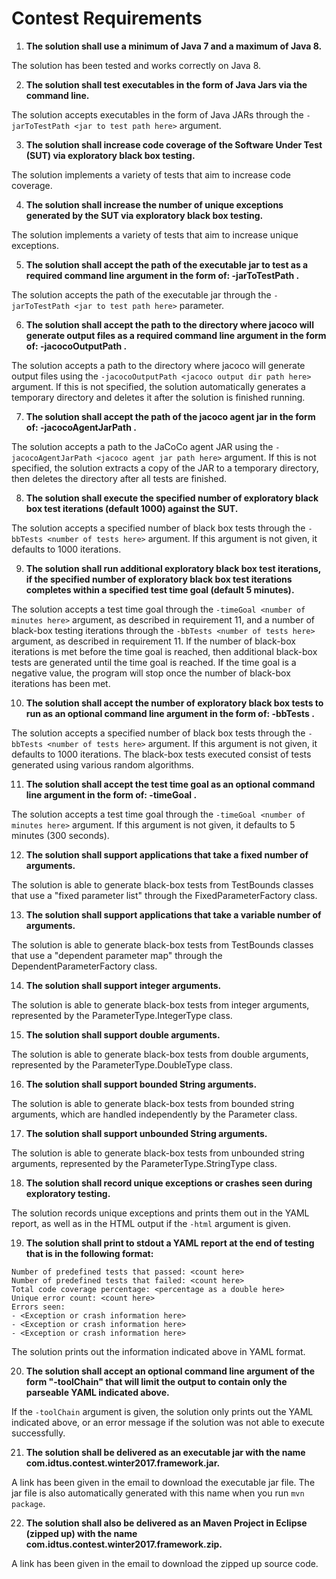 # Contest Requirements

1. **The solution shall use a minimum of Java 7 and a maximum of Java 8.**

The solution has been tested and works correctly on Java 8. 

2. **The solution shall test executables in the form of Java Jars via the command line.**

The solution accepts executables in the form of Java JARs through the `-jarToTestPath <jar to test path here>` argument.

3. **The solution shall increase code coverage of the Software Under Test (SUT) via exploratory black box testing.**

The solution implements a variety of tests that aim to increase code coverage.

4. **The solution shall increase the number of unique exceptions generated by the SUT via exploratory black box testing.**

The solution implements a variety of tests that aim to increase unique exceptions.

5. **The solution shall accept the path of the executable jar to test as a required command line argument in the form of: -jarToTestPath <jar to test path here>.**

The solution accepts the path of the executable jar through the `-jarToTestPath <jar to test path here>` parameter.

6. **The solution shall accept the path to the directory where jacoco will generate output files as a required command line argument in the form of: -jacocoOutputPath <jacoco output dir path here>.**

The solution accepts a path to the directory where jacoco will generate output files using the `-jacocoOutputPath <jacoco output dir path here>` argument. If this is not specified, the solution automatically generates a temporary directory and deletes it after the solution is finished running.

7. **The solution shall accept the path of the jacoco agent jar in the form of: -jacocoAgentJarPath <jacoco agent jar path here>.**

The solution accepts a path to the JaCoCo agent JAR using the `-jacocoAgentJarPath <jacoco agent jar path here>` argument. If this is not specified, the solution extracts a copy of the JAR to a temporary directory, then deletes the directory after all tests are finished.

8. **The solution shall execute the specified number of exploratory black box test iterations (default 1000) against the SUT.**

The solution accepts a specified number of black box tests through the `-bbTests <number of tests here>` argument. If this argument is not given, it defaults to 1000 iterations.

9. **The solution shall run additional exploratory black box test iterations, if the specified number of exploratory black box test iterations completes within a specified test time goal (default 5 minutes).**

The solution accepts a test time goal through the `-timeGoal <number of minutes here>` argument, as described in requirement 11, and a number of black-box testing iterations through the `-bbTests <number of tests here>` argument, as described in requirement 11. If the number of black-box iterations is met before the time goal is reached, then additional black-box tests are generated until the time goal is reached. If the time goal is a negative value, the program will stop once the number of black-box iterations has been met.

10. **The solution shall accept the number of exploratory black box tests to run as an optional command line argument in the form of: -bbTests <number of tests here>.**

The solution accepts a specified number of black box tests through the `-bbTests <number of tests here>` argument. If this argument is not given, it defaults to 1000 iterations. The black-box tests executed consist of tests generated using various random algorithms.

11. **The solution shall accept the test time goal as an optional command line argument in the form of: -timeGoal <number of minutes here>.**

The solution accepts a test time goal through the `-timeGoal <number of minutes here>` argument. If this argument is not given, it defaults to 5 minutes (300 seconds).

12. **The solution shall support applications that take a fixed number of arguments.**

The solution is able to generate black-box tests from TestBounds classes that use a "fixed parameter list" through the FixedParameterFactory class.

13. **The solution shall support applications that take a variable number of arguments.**

The solution is able to generate black-box tests from TestBounds classes that use a "dependent parameter map" through the DependentParameterFactory class.

14. **The solution shall support integer arguments.**

The solution is able to generate black-box tests from integer arguments, represented by the ParameterType.IntegerType class.

15. **The solution shall support double arguments.**

The solution is able to generate black-box tests from double arguments, represented by the ParameterType.DoubleType class.

16. **The solution shall support bounded String arguments.**

The solution is able to generate black-box tests from bounded string arguments, which are handled independently by the Parameter class.

17. **The solution shall support unbounded String arguments.**

The solution is able to generate black-box tests from unbounded string arguments, represented by the ParameterType.StringType class.

18. **The solution shall record unique exceptions or crashes seen during exploratory testing.**

The solution records unique exceptions and prints them out in the YAML report, as well as in the HTML output if the `-html` argument is given.

19. **The solution shall print to stdout a YAML report at the end of testing that is in the following format:**
```Total predefined tests run: <count here>
Number of predefined tests that passed: <count here>
Number of predefined tests that failed: <count here>
Total code coverage percentage: <percentage as a double here>
Unique error count: <count here>
Errors seen:
- <Exception or crash information here>
- <Exception or crash information here>
- <Exception or crash information here>
```

The solution prints out the information indicated above in YAML format.

20. **The solution shall accept an optional command line argument of the form "-toolChain" that will limit the output to contain only the parseable YAML indicated above.**

If the `-toolChain` argument is given, the solution only prints out the YAML indicated above, or an error message if the solution was not able to execute successfully.

21. **The solution shall be delivered as an executable jar with the name com.idtus.contest.winter2017.framework.jar.**

A link has been given in the email to download the executable jar file. The jar file is also automatically generated with this name when you run `mvn package`.

22. **The solution shall also be delivered as an Maven Project in Eclipse (zipped up) with the name com.idtus.contest.winter2017.framework.zip.**

A link has been given in the email to download the zipped up source code.
